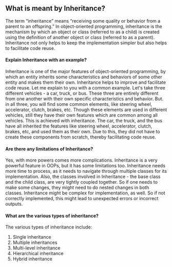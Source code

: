 ## What is meant by Inheritance?
The term “inheritance” means “receiving some quality or behavior from a parent to
an offspring.” In object-oriented programming, inheritance is the mechanism by
which an object or class (referred to as a child) is created using the definition of
another object or class (referred to as a parent). Inheritance not only helps to keep
the implementation simpler but also helps to facilitate code reuse.

#### Explain Inheritance with an example?
Inheritance is one of the major features of object-oriented programming, by which an
entity inherits some characteristics and behaviors of some other entity and makes
them their own. Inheritance helps to improve and facilitate code reuse.
Let me explain to you with a common example. Let's take three different vehicles - a
car, truck, or bus. These three are entirely different from one another with their own
specific characteristics and behavior. But. in all three, you will find some common
elements, like steering wheel, accelerator, clutch, brakes, etc. Though these
elements are used in different vehicles, still they have their own features which are
common among all vehicles. This is achieved with inheritance. The car, the truck, and
the bus have all inherited the features like steering wheel, accelerator, clutch, brakes,
etc, and used them as their own. Due to this, they did not have to create these
components from scratch, thereby facilitating code reuse.

####  Are there any limitations of Inheritance?
Yes, with more powers comes more complications. Inheritance is a very powerful
feature in OOPs, but it has some limitations too. Inheritance needs more time to
process, as it needs to navigate through multiple classes for its implementation. Also,
the classes involved in Inheritance - the base class and the child class, are very tightly
coupled together. So if one needs to make some changes, they might need to do
nested changes in both classes. Inheritance might be complex for implementation, as
well. So if not correctly implemented, this might lead to unexpected errors or
incorrect outputs.

#### What are the various types of inheritance?
The various types of inheritance include:
1. Single inheritance
2. Multiple inheritances
3. Multi-level inheritance
4. Hierarchical inheritance
5. Hybrid inheritance


